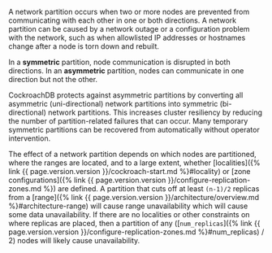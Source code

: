 A network partition occurs when two or more nodes are prevented from communicating with each other in one or both directions. A network partition can be caused by a network outage or a configuration problem with the network, such as when allowlisted IP addresses or hostnames change after a node is torn down and rebuilt.

In a **symmetric** partition, node communication is disrupted in both directions. In an **asymmetric** partition, nodes can communicate in one direction but not the other.

CockroachDB protects against asymmetric partitions by converting all asymmetric (uni-directional) network partitions into symmetric (bi-directional) network partitions. This increases cluster resiliency by reducing the number of partition-related failures that can occur.  Many temporary symmetric partitions can be recovered from automatically without operator intervention.

The effect of a network partition depends on which nodes are partitioned, where the ranges are located, and to a large extent, whether [localities]({% link {{ page.version.version }}/cockroach-start.md %}#locality) or [zone configurations]({% link {{ page.version.version }}/configure-replication-zones.md %}) are defined. A partition that cuts off at least `(n-1)/2` replicas from a [range]({% link {{ page.version.version }}/architecture/overview.md %}#architecture-range) will cause range unavailability which will cause some data unavailability. If there are no localities or other constraints on where replicas are placed, then a partition of any ([`num_replicas`]({% link {{ page.version.version }}/configure-replication-zones.md %}#num_replicas) / 2) nodes will likely cause unavailability.
